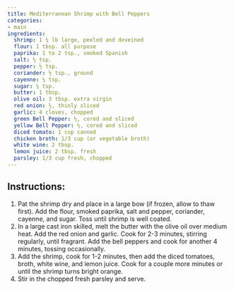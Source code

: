 ```yaml
---
title: Mediterranean Shrimp with Bell Peppers
categories:
- main
ingredients:
  shrimp: 1 ¼ lb large, peeled and deveined
  flour: 1 tbsp. all purpose
  paprika: 1 to 2 tsp., smoked Spanish
  salt: ½ tsp.
  pepper: ½ tsp.
  coriander: ½ tsp., ground
  cayenne: ¼ tsp.
  sugar: ¼ tsp.
  butter: 1 tbsp.
  olive oil: 3 tbsp. extra virgin
  red onion: ½, thinly sliced
  garlic: 4 cloves, chopped
  green Bell Pepper: ½, cored and sliced
  yellow Bell Pepper: ½, cored and sliced
  diced tomato: 1 cup canned
  chicken broth: 1/3 cup (or vegetable broth)
  white wine: 2 tbsp.
  lemon juice: 2 tbsp. fresh
  parsley: 1/3 cup fresh, chopped
---
```

## Instructions:
1.	Pat the shrimp dry and place in a large bow (if frozen, allow to thaw first). Add the flour, smoked paprika, salt and pepper, coriander, cayenne, and sugar. Toss until shrimp is well coated.
2.	In a large cast iron skilled, melt the butter with the olive oil over medium heat. Add the red onion and garlic. Cook for 2-3 minutes, stirring regularly, until fragrant. Add the bell peppers and cook for another 4 minutes, tossing occasionally.
3.	Add the shrimp, cook for 1-2 minutes, then add the diced tomatoes, broth, white wine, and lemon juice. Cook for a couple more minutes or until the shrimp turns bright orange.
4.	Stir in the chopped fresh parsley and serve.
